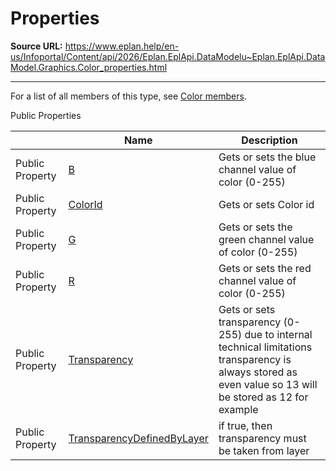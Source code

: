 # Properties

**Source URL:** https://www.eplan.help/en-us/Infoportal/Content/api/2026/Eplan.EplApi.DataModelu~Eplan.EplApi.DataModel.Graphics.Color_properties.html

---

For a list of all members of this type, see [Color members](Eplan.EplApi.DataModelu~Eplan.EplApi.DataModel.Graphics.Color_members.html).

Public Properties

|  | Name | Description |
| --- | --- | --- |
| Public Property | [B](Eplan.EplApi.DataModelu~Eplan.EplApi.DataModel.Graphics.Color~B.html) | Gets or sets the blue channel value of color (0-255) |
| Public Property | [ColorId](Eplan.EplApi.DataModelu~Eplan.EplApi.DataModel.Graphics.Color~ColorId.html) | Gets or sets Color id |
| Public Property | [G](Eplan.EplApi.DataModelu~Eplan.EplApi.DataModel.Graphics.Color~G.html) | Gets or sets the green channel value of color (0-255) |
| Public Property | [R](Eplan.EplApi.DataModelu~Eplan.EplApi.DataModel.Graphics.Color~R.html) | Gets or sets the red channel value of color (0-255) |
| Public Property | [Transparency](Eplan.EplApi.DataModelu~Eplan.EplApi.DataModel.Graphics.Color~Transparency.html) | Gets or sets transparency (0-255) due to internal technical limitations transparency is always stored as even value so 13 will be stored as 12 for example |
| Public Property | [TransparencyDefinedByLayer](Eplan.EplApi.DataModelu~Eplan.EplApi.DataModel.Graphics.Color~TransparencyDefinedByLayer.html) | if true, then transparency must be taken from layer |


